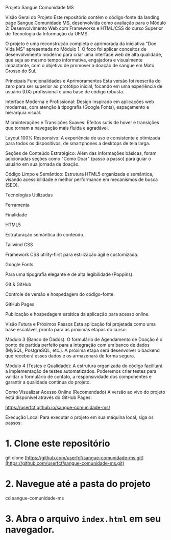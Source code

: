 Projeto Sangue Comunidade MS

Visão Geral do Projeto
Este repositório contém o código-fonte da landing page Sangue Comunidade MS, desenvolvida como avaliação para o Módulo 2: Desenvolvimento Web com Frameworks e HTML/CSS do curso Superior de Tecnologia da Informação da UFMS.

O projeto é uma reconstrução completa e aprimorada da iniciativa "Doe Vida MS" apresentada no Módulo 1. O foco foi aplicar conceitos de desenvolvimento moderno para criar uma interface web de alta qualidade, que seja ao mesmo tempo informativa, engajadora e visualmente impactante, com o objetivo de promover a doação de sangue em Mato Grosso do Sul.

Principais Funcionalidades e Aprimoramentos
Esta versão foi reescrita do zero para ser superior ao protótipo inicial, focando em uma experiência de usuário (UX) profissional e uma base de código robusta.

Interface Moderna e Profissional: Design inspirado em aplicações web modernas, com atenção à tipografia (Google Fonts), espaçamento e hierarquia visual.

Microinterações e Transições Suaves: Efeitos sutis de hover e transições que tornam a navegação mais fluida e agradável.

Layout 100% Responsivo: A experiência de uso é consistente e otimizada para todos os dispositivos, de smartphones a desktops de tela larga.

Seções de Conteúdo Estratégico: Além das informações básicas, foram adicionadas seções como "Como Doar" (passo a passo) para guiar o usuário em sua jornada de doação.

Código Limpo e Semântico: Estrutura HTML5 organizada e semântica, visando acessibilidade e melhor performance em mecanismos de busca (SEO).


Tecnologias Utilizadas

Ferramenta

Finalidade

HTML5

Estruturação semântica do conteúdo.

Tailwind CSS

Framework CSS utility-first para estilização ágil e customizada.

Google Fonts

Para uma tipografia elegante e de alta legibilidade (Poppins).

Git & GitHub

Controle de versão e hospedagem do código-fonte.

GitHub Pages

Publicação e hospedagem estática da aplicação para acesso online.


Visão Futura e Próximos Passos
Esta aplicação foi projetada como uma base escalável, pronta para as próximas etapas do curso:

Módulo 3 (Banco de Dados): O formulário de Agendamento de Doação é o ponto de partida perfeito para a integração com um banco de dados (MySQL, PostgreSQL, etc.). A próxima etapa será desenvolver o backend que receberá esses dados e os armazenará de forma segura.

Módulo 4 (Testes e Qualidade): A estrutura organizada do código facilitará a implementação de testes automatizados. Poderemos criar testes para validar o formulário de contato, a responsividade dos componentes e garantir a qualidade contínua do projeto.


Como Visualizar
Acesso Online (Recomendado)
A versão ao vivo do projeto está disponível através do GitHub Pages:

https://userfcf.github.io/sangue-comunidade-ms/

Execução Local
Para executar o projeto em sua máquina local, siga os passos:


# 1. Clone este repositório
git clone [https://github.com/userfcf/sangue-comunidade-ms.git](https://github.com/userfcf/sangue-comunidade-ms.git)

# 2. Navegue até a pasta do projeto
cd sangue-comunidade-ms

# 3. Abra o arquivo `index.html` em seu navegador.

